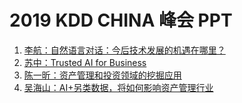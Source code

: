 
# 2019 KDD CHINA 峰会 PPT
1. [李航：自然语言对话：今后技术发展的机遇在哪里？](./李航：自然语言对话：今后技术发展的机遇在哪里?)
2. [苏中：Trusted AI for Business](https://github.com/zwkkk/AI_note/tree/master/苏中：Trusted%20AI%20for%20Business)
3. [陈一昕：资产管理和投资领域的挖掘应用](https://github.com/zwkkk/AI_note/tree/master/陈一昕：资产管理和投资领域的挖掘应用)
4. [吴海山：AI+另类数据，将如何影响资产管理行业](https://github.com/zwkkk/AI_note/tree/master/吴海山：AI%2B另类数据，将如何影响资产管理行业)

